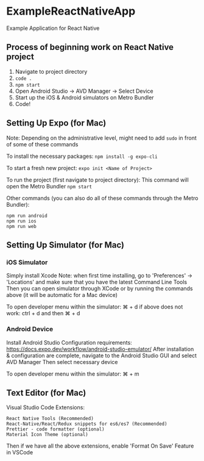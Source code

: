 # ExampleReactNativeApp

Example Application for React Native

## Process of beginning work on React Native project

1. Navigate to project directory
2. `code .`
3. `npm start`
4. Open Android Studio -> AVD Manager -> Select Device
5. Start up the iOS & Android simulators on Metro Bundler
6. Code!

## Setting Up Expo (for Mac)

Note: Depending on the administrative level, might need to add `sudo` in front of some of these commands

To install the necessary packages:
`npm install -g expo-cli`

To start a fresh new project:
`expo init <Name of Project>`

To run the project (first navigate to project directory):
This command will open the Metro Bundler
`npm start`

Other commands (you can also do all of these commands through the Metro Bundler):

```
npm run android
npm run ios
npm run web
```

## Setting Up Simulator (for Mac)

### iOS Simulator

Simply install Xcode
Note: when first time installing, go to 'Preferences' -> 'Locations' and make sure that you have the latest Command Line Tools
Then you can open simulator through XCode or by running the commands above (it will be automatic for a Mac device)

To open developer menu within the simulator:
⌘ + d
if above does not work:
ctrl + d and then ⌘ + d

### Android Device

Install Android Studio
Configuration requirements: https://docs.expo.dev/workflow/android-studio-emulator/
After installation & configuration are complete, navigate to the Android Studio GUI and select AVD Manager
Then select necessary device

To open developer menu within the simulator:
⌘ + m

## Text Editor (for Mac)

Visual Studio Code Extensions:

```
React Native Tools (Recommended)
React-Native/React/Redux snippets for es6/es7 (Recommended)
Prettier - code formatter (optional)
Material Icon Theme (optional)
```

Then if we have all the above extensions, enable 'Format On Save' Feature in VSCode
